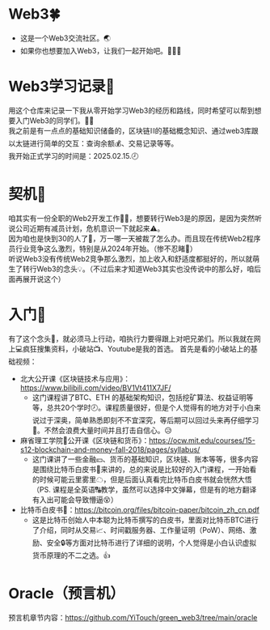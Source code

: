 # Web3🍀
- 这是一个Web3交流社区。🌏
- 如果你也想要加入Web3，让我们一起开始吧。🚗💨💨

# Web3学习记录💾
用这个仓库来记录一下我从零开始学习Web3的经历和路线，同时希望可以帮到想要入门Web3的同学们。👨‍🎓  
我之前是有一点点的基础知识储备的，区块链⛓的基础概念知识、通过web3库跟以太链进行简单的交互：查询余额💰、交易记录等等。  
我开始正式学习的时间是：2025.02.15.🕗  

# 契机🏀
咱其实有一份全职的Web2开发工作👨‍💻，想要转行Web3是的原因，是因为突然听说公司近期有减员计划，危机意识一下就起来⚠。  
因为咱也是快到30的人了👴，万一哪一天被裁了怎么办。而且现在传统Web2程序员行业竞争这么激烈，特别是从2024年开始。（惨不忍睹🙈）  
听说Web3没有传统Web2竞争那么激烈，加上收入和舒适度都挺好的，所以就萌生了转行Web3的念头💡。（不过后来才知道Web3其实也没传说中的那么好，咱后面再展开说这个）

# 入门🚪
有了这个念头💭，就必须马上行动，咱执行力要得跟上对吧兄弟们。所以我就在网上💻疯狂搜集资料，小破站📺、Youtube是我的首选。
首先是看的小破站上的基础视频：  
- 北大公开课《区块链技术与应用》：https://www.bilibili.com/video/BV1Vt411X7JF/
  - 这门课程讲了BTC、ETH 的基础架构知识，包括挖矿算法、权益证明等等，总共20个学时🕗。课程质量很好，但是个人觉得有的地方对于小白来说过于深奥，简单熟悉即刻不不宜深究，等后期可以回过头来再仔细学习📝。不然会浪费大量时间并且打击自信心。😥
- 麻省理工学院🏫公开课《区块链和货币》：https://ocw.mit.edu/courses/15-s12-blockchain-and-money-fall-2018/pages/syllabus/
  - 这门课讲了一些金融💴、货币的基础知识，区块链、账本等等，很多内容是围绕比特币白皮书📖来讲的，总的来说是比较好的入门课程，一开始看的时候可能云里雾里☁，但是后面认真看完比特币白皮书就会恍然大悟（PS. 课程是全英语🔠教学，虽然可以选择中文弹幕，但是有的地方翻译有入出可能会导致懵逼😵）
- 比特币白皮书📕：https://bitcoin.org/files/bitcoin-paper/bitcoin_zh_cn.pdf
  - 这是比特币创始人中本聪为比特币撰写的白皮书，里面对比特币BTC进行了介绍，同时从交易📈、时间戳服务器、工作量证明（PoW）、网络、激励、安全🔒等方面对比特币进行了详细的说明，个人觉得是小白认识虚拟货币原理的不二之选。👍

# Oracle（预言机）
预言机章节内容：https://github.com/YiTouch/green_web3/tree/main/oracle

